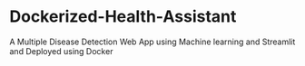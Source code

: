 # Dockerized-Health-Assistant
A Multiple Disease Detection Web App using Machine learning and Streamlit and Deployed using Docker 

